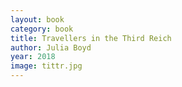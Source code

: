 ```yaml
---
layout: book
category: book
title: Travellers in the Third Reich
author: Julia Boyd
year: 2018
image: tittr.jpg
---
```

